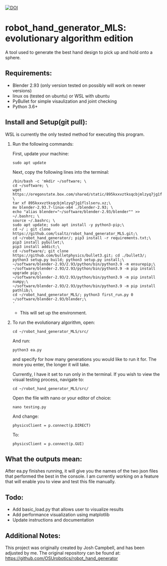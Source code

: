[![DOI](https://zenodo.org/badge/449414021.svg)](https://zenodo.org/badge/latestdoi/449414021)
# robot_hand_generator_MLS: evolutionary algorithm edition
A tool used to generate the best hand design to pick up and hold onto a sphere.

## Requirements:

- Blender 2.93 (only version tested on possibly will work on newer versions)
- linux os (tested on ubuntu) or WSL with ubuntu
- PyBullet for simple visaulization and joint checking
- Python 3.6+


## Install and Setup(git pull):
WSL is currently the only tested method for executing this program.


1. Run the following commands:

    First, update your machine:
    
    ```console
    sudo apt update
    ```
    Next, copy the following lines into the terminal:
    
    ```console
    /bin/bash -c 'mkdir ~/software; \
    cd ~/software; \
    wget https://oregonstate.box.com/shared/static/895kxxvztksqcbjmlzyq7jg1flslseru.xz; \
    tar xf 895kxxvztksqcbjmlzyq7jg1flslseru.xz;\
    mv blender-2.93.7-linux-x64 ./blender-2.93; \
    echo "alias blender="~/software/blender-2.93/blender"" >> ~/.bashrc; \
    source ~/.bashrc; \
    sudo apt update; sudo apt install -y python3-pip;\
    cd ~/ ; git clone https://github.com/lsaltz/robot_hand_generator_MLS.git;\
    cd ~/robot_hand_generator/; pip3 install -r requirements.txt;\
    pip3 install pybullet;\
    pip3 install addict;\
    cd ~/software/; git clone https://github.com/bulletphysics/bullet3.git; cd ./bullet3/; python3 setup.py build; python3 setup.py install;\
    ~/software/blender-2.93/2.93/python/bin/python3.9 -m ensurepip;\
    ~/software/blender-2.93/2.93/python/bin/python3.9 -m pip install upgrade pip;\
    ~/software/blender-2.93/2.93/python/bin/python3.9 -m pip install numpy;\
    ~/software/blender-2.93/2.93/python/bin/python3.9 -m pip install pathlib;\
    cd ~/robot_hand_generator_MLS/; python3 first_run.py 0 ~/software/blender-2.93/blender;\
    '
    ```

    * This will set up the environment.
    
2. To run the evolutionary algorithm, open:

    ```console
    cd ~/robot_hand_generator_MLS/src/
    ```
   
   And run:
    
    ```console
    python3 ea.py
    ```
    and specify for how many generations you would like to run it for. The more you enter, the longer it will take. 
    
    Currently, I have it set to run only in the terminal. If you wish to view the visual testing process, navigate to:
    
    ```console
    cd ~/robot_hand_generator_MLS/src/
    ```
    Open the file with nano or your editor of choice:
    
    ```console
    nano testing.py
    ```
    And change:
     ```console
     physicsClient = p.connect(p.DIRECT)
    ```
    To:
     ```console
     physicsClient = p.connect(p.GUI)
    ```
   
## What the outputs mean:

After ea.py finishes running, it will give you the names of the two json files that performed the best in the console. 
I am currently working on a feature that will enable you to view and test this file manually.


## Todo:

- Add basic_load.py that allows user to visualize results
- Add performance visualization using matplotlib
- Update instructions and documentation

## Additional Notes:
This project was originally created by Josh Campbell, and has been adjusted by me. The original repository can be found at:
https://github.com/OSUrobotics/robot_hand_generator

